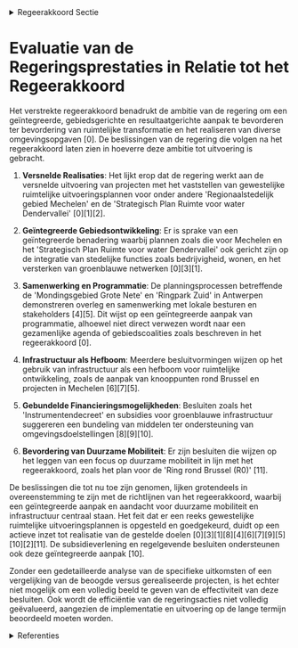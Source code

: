 

<details>
        <summary>Regeerakkoord Sectie </summary>
        <p>2.2.2.6 Realisatie op het terrein via geïntegreerde gebiedsgerichte projecten We gaan voor een versnelling van realisaties. We zetten daarom sterk in op een geïntegreerde, gebiedsgerichte en resultaatgerichte werking als motor voor ruimtelijke transformatie. We werken hierbij vanuit een gezamenlijke agenda, program-matie en inzet van middelen en het opzetten van brede gebiedscoalities. Geïntegreerde gebiedsontwikkeling is de motor om de ruimtelijke transformatie te realiseren. We maken werk van gezamen-lijke gebiedsprogramma’s hand in hand met grootschalige infrastructuur- of landschap-pelijke projecten die hiervoor een hefboom vormen. Het betreft omgevingsopgaven zoals een infrastructuurproject, woon- en werkontwikkelingen, voedselsysteem, klimaatbuffering, biodiversiteit, hernieuw-bare energie .. We leggen een relatie met bestaande gebiedsplatformen. We voorzien gebundelde financieringsmo-gelijkheden om mobiliteits- en omgevings-doelstellingen gebiedsgericht, coherent en geïntegreerd te realiseren. We zetten hiertoe de nodige samenwerking op binnen en tussen beleidsdomeinen (o.a. Omgeving en MOW). </p>
        </details> 

# Evaluatie van de Regeringsprestaties in Relatie tot het Regeerakkoord

Het verstrekte regeerakkoord benadrukt de ambitie van de regering om een geïntegreerde, gebiedsgerichte en resultaatgerichte aanpak te bevorderen ter bevordering van ruimtelijke transformatie en het realiseren van diverse omgevingsopgaven \[0\]. De beslissingen van de regering die volgen na het regeerakkoord laten zien in hoeverre deze ambitie tot uitvoering is gebracht.

1. **Versnelde Realisaties**: Het lijkt erop dat de regering werkt aan de versnelde uitvoering van projecten met het vaststellen van gewestelijke ruimtelijke uitvoeringsplannen voor onder andere 'Regionaalstedelijk gebied Mechelen' en de 'Strategisch Plan Ruimte voor water Dendervallei' \[0\]\[1\]\[2\].

2. **Geïntegreerde Gebiedsontwikkeling**: Er is sprake van een geïntegreerde benadering waarbij plannen zoals die voor Mechelen en het 'Strategisch Plan Ruimte voor water Dendervallei' ook gericht zijn op de integratie van stedelijke functies zoals bedrijvigheid, wonen, en het versterken van groenblauwe netwerken \[0\]\[3\]\[1\].

3. **Samenwerking en Programmatie**: De planningsprocessen betreffende de 'Mondingsgebied Grote Nete' en 'Ringpark Zuid' in Antwerpen demonstreren overleg en samenwerking met lokale besturen en stakeholders \[4\]\[5\]. Dit wijst op een geïntegreerde aanpak van programmatie, alhoewel niet direct verwezen wordt naar een gezamenlijke agenda of gebiedscoalities zoals beschreven in het regeerakkoord \[0\].

4. **Infrastructuur als Hefboom**: Meerdere besluitvormingen wijzen op het gebruik van infrastructuur als een hefboom voor ruimtelijke ontwikkeling, zoals de aanpak van knooppunten rond Brussel en projecten in Mechelen \[6\]\[7\]\[5\].

5. **Gebundelde Financieringsmogelijkheden**: Besluiten zoals het 'Instrumentendecreet' en subsidies voor groenblauwe infrastructuur suggereren een bundeling van middelen ter ondersteuning van omgevingsdoelstellingen \[8\]\[9\]\[10\].

6. **Bevordering van Duurzame Mobiliteit**: Er zijn besluiten die wijzen op het leggen van een focus op duurzame mobiliteit in lijn met het regeerakkoord, zoals het plan voor de 'Ring rond Brussel (R0)' \[11\].

De beslissingen die tot nu toe zijn genomen, lijken grotendeels in overeenstemming te zijn met de richtlijnen van het regeerakkoord, waarbij een geïntegreerde aanpak en aandacht voor duurzame mobiliteit en infrastructuur centraal staan. Het feit dat er een reeks gewestelijke ruimtelijke uitvoeringsplannen is opgesteld en goedgekeurd, duidt op een actieve inzet tot realisatie van de gestelde doelen \[0\]\[3\]\[1\]\[8\]\[4\]\[6\]\[7\]\[9\]\[5\]\[10\]\[2\]\[11\]. De subsidieverlening en regelgevende besluiten ondersteunen ook deze geïntegreerde aanpak \[10\].

Zonder een gedetailleerde analyse van de specifieke uitkomsten of een vergelijking van de beoogde versus gerealiseerde projecten, is het echter niet mogelijk om een volledig beeld te geven van de effectiviteit van deze besluiten. Ook wordt de efficiëntie van de regeringsacties niet volledig geëvalueerd, aangezien de implementatie en uitvoering op de lange termijn beoordeeld moeten worden.

<details>
        <summary> Referenties</summary>
        **[\[0\]](http://themis.vlaanderen.be/id/nieuwsbrief-info/63A1B5F2DBF1CAE811022306)** : **(2022-12-23)** Vaststelling gewestelijk ruimtelijk uitvoeringsplan ‘Regionaalstedelijk gebied Mechelen’ Ontwerpbesluit van de Vlaamse Regering houdende de definitieve vaststelling van het van gewestelijk ruimtelijk ... 

**[\[1\]](http://themis.vlaanderen.be/id/nieuwsbericht/65563AF38265E66451D4CBDF)** : **(2023-11-17)** Voortgangsrapportage van het geïntegreerd planproces voor het Strategisch Plan Ruimte voor water Dendervallei en beslissingen m.b.t. het vervolgtraject en de uitvoering van het gebiedsprogramma   Het ... 

**[\[2\]](http://themis.vlaanderen.be/id/nieuwsbericht/655F6ADBE2E2C9E5814BD3BE)** : **(2023-11-23)** Definitieve vaststelling gewestelijk ruimtelijk uitvoeringsplan (GRUP) 'Rond Ronse' Ontwerpbesluit van de Vlaamse Regering houdende de definitieve vaststelling van het van gewestelijk ruimtelijk uitvo... 

**[\[3\]](http://themis.vlaanderen.be/id/resource/d6552820-4927-11ec-94bb-99a9d1e168fe)** : **(2020-07-17)** Opstart geïntegreerd planningsproces gewestelijk ruimtelijk uitvoeringsplan ‘regionaalstedelijk gebied Mechelen’   De Vlaamse Regering keurt de opstart goed van het geïntegreerd planningsproces gewest... 

**[\[4\]](http://themis.vlaanderen.be/id/nieuwsbrief-info/60929CB4364ED9000800001A)** : **(2021-05-07)** Opstart geïntegreerd planningsproces gewestelijk ruimtelijk uitvoeringsplan ‘Mondingsgebied Grote Nete’   De Vlaamse Regering keurt de startnota 'Mondingsgebied Grote Nete' goed. Daarmee wordt het geï... 

**[\[5\]](http://themis.vlaanderen.be/id/resource/1a7bb5b0-4927-11ec-94bb-99a9d1e168fe)** : **(2020-10-16)** Opstart geïntegreerd planproces gewestelijk ruimtelijk uitvoeringsplan ‘Ringpark Zuid’ in Antwerpen   De Vlaamse Regering keurt de startnota 'Ringpark Zuid' goed. Voor het Ringpark Zuid in Antwerpen w... 

**[\[6\]](http://themis.vlaanderen.be/id/nieuwsbrief-info/615D6F2B364ED900090001C0)** : **(2021-10-08)** Opstart geïntegreerde planprocessen voor een Gewestelijk Ruimtelijk Uitvoeringsplan voor de herinrichting van vier knooppunten van de R0 oost op de Ring rond Brussel   De Vlaamse Regering keurt de sta... 

**[\[7\]](http://themis.vlaanderen.be/id/nieuwsbrief-info/6321876A5CD4B179BD870A67)** : **(2022-09-16)** Bijgestelde gebiedsprogramma ‘ENA Wommelgem/Ranst’, de Groenpool Antwerpen en de verdere aanpak   De Vlaamse Regering besliste op 18 december 2020 over het  samenhangend gebiedsprogramma 'Wommelgem/Ra... 

**[\[8\]](http://themis.vlaanderen.be/id/resource/3f0423a0-492b-11ec-94bb-99a9d1e168fe)** : **(2019-12-20)** Instrumentendecreet omgevingsbeleid   Het Vlaams Regeerakkoord 2014-2019 stelt een omgevingsbeleid voorop vanuit gebiedsgerichte en geïntegreerde realisaties in combinatie met een verbeterd instrument... 

**[\[9\]](http://themis.vlaanderen.be/id/nieuwsbericht/646F53D08E8235823F6B8469)** : **(2023-05-26)** Instrumentendecreet omgevingsbeleid Bekrachtiging en afkondiging van het decreet betreffende het realisatiegerichte instrumentarium, aangenomen door het Vlaams Parlement op 24 mei 2023  Het Vlaams Reg... 

**[\[10\]](http://themis.vlaanderen.be/id/nieuwsbrief-info/6358FE911EA6B745D23CC8C5)** : **(2022-10-28)** Plan Vlaamse Veerkracht: groenblauwe infrastructuur - ontharden en vergroenen binnen lokale besturen Groenblauwe dooradering in de bebouwde ruimte Tien ontwerpbesluiten van de Vlaamse Regering  In het... 

**[\[11\]](http://themis.vlaanderen.be/id/nieuwsbericht/64240EED8A5434FEB5657140)** : **(2023-03-31)** Voorlopige vaststelling GRUP ‘Ruimtelijke herinrichting van de Ring rond Brussel (R0) - deel Noord’ Ontwerpbesluit van de Vlaamse Regering houdende de voorlopige vaststelling van het ontwerp van gewes... 
        </details> 

